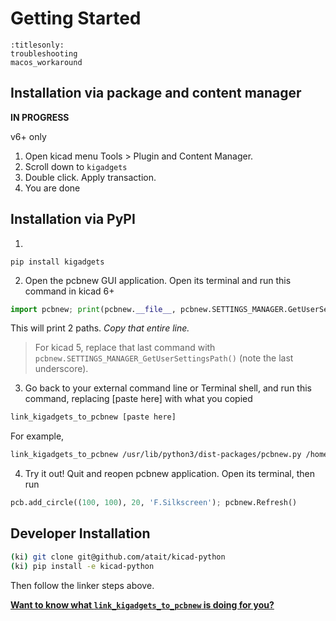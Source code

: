 # Getting Started

```{toctree} 
:titlesonly:
troubleshooting
macos_workaround
```

## Installation via package and content manager
**IN PROGRESS**

v6+ only

1. Open kicad menu Tools > Plugin and Content Manager.
2. Scroll down to `kigadgets`
3. Double click. Apply transaction.
4. You are done

## Installation via PyPI

1. 
```
pip install kigadgets
```

2. Open the pcbnew GUI application. Open its terminal and run this command in kicad 6+
```python
import pcbnew; print(pcbnew.__file__, pcbnew.SETTINGS_MANAGER.GetUserSettingsPath())
```
This will print 2 paths. *Copy that entire line.*

> For kicad 5, replace that last command with `pcbnew.SETTINGS_MANAGER_GetUserSettingsPath()` (note the last underscore).

3. Go back to your external command line or Terminal shell, and run this command, replacing \[paste here\] with what you copied
```bash
link_kigadgets_to_pcbnew [paste here]
```
For example,
```bash
link_kigadgets_to_pcbnew /usr/lib/python3/dist-packages/pcbnew.py /home/username/.config/kicad
```

4. Try it out! Quit and reopen pcbnew application. Open its terminal, then run
```python
pcb.add_circle((100, 100), 20, 'F.Silkscreen'); pcbnew.Refresh()
```

## Developer Installation
```bash
(ki) git clone git@github.com/atait/kicad-python
(ki) pip install -e kicad-python
```
Then follow the linker steps above.

[**Want to know what `link_kigadgets_to_pcbnew` is doing for you?**](../design/linker_underthehood)
